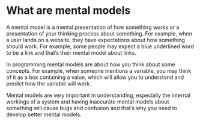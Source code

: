 # What are mental models

A mental model is a mental presentation of how something works or a presentation of your thinking process about something. For example, when a user lands on a website, they have expectations about how something should work. For example, some people may expect a blue underlined word to be a link and that’s their mental model about links.

In programming mental models are about how you think about some concepts. For example, when someone mentions a variable, you may think of it as a box containing a value, which will allow you to understand and predict how the variable will work.

Mental models are very important in understanding, especially the internal workings of a system and having inaccurate mental models about something will cause bugs and confusion and that’s why you need to develop better mental models.
